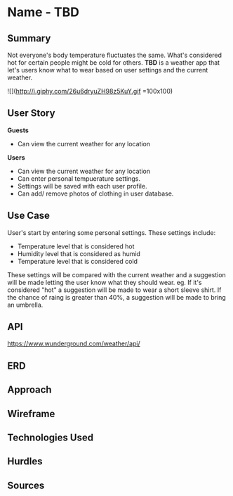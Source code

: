# Name - TBD

## Summary
Not everyone's body temperature fluctuates the same. What's considered hot for certain people might be cold for others. **TBD** is a weather app that let's users know what to wear based on user settings and the current weather.
<br>


![](http://i.giphy.com/26u6dryuZH98z5KuY.gif =100x100)

## User Story

**Guests** 

- Can view the current weather for any location


**Users** 

- Can view the current weather for any location
- Can enter personal tempuerature settings. 
- Settings will be saved with each user profile.
- Can add/ remove photos of clothing in user database.

## Use Case

User's start by entering some personal settings. These settings include: 

- Temperature level that is considered hot
- Humidity level that is considered as humid
- Temperature level that is considered cold

These settings will be compared with the current weather and a suggestion will be made letting the user know what they should wear. eg. If it's considered "hot" a suggestion will be made to wear a short sleeve shirt. If the chance of raing is greater than 40%, a suggestion will be made to bring an umbrella.

## API
https://www.wunderground.com/weather/api/

## ERD

## Approach

## Wireframe

## Technologies Used

## Hurdles

## Sources



